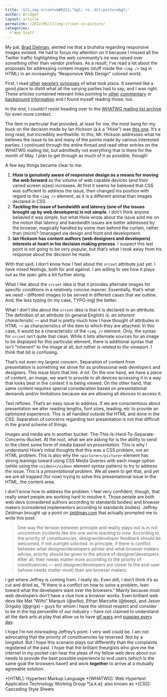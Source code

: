 ```yaml
---
title: '&lt;img srcset=&#8221;"&gt; vs. &lt;picture&gt;'
author: Bridget
layout: article
permalink: /2012/05/17/img-srcset-vs-picture/
categories:
  - Web Stuff
---
```

My pal, [Brad Dielman][1], alerted me that a bruhaha regarding responsive images existed. He had to focus my attention on it because I missed all the Twitter traffic highlighting the web community&#8217;s ire was raised over something other than vendor prefixes. As a result, I&#8217;ve read a lot about the proposals for addressing content images (stuff inside the `<img />` tag in HTML) in an increasingly &#8220;Responsive Web Design&#8221; colored world.<!--more-->

First, I read [other][2] [people&#8217;s][3] [synopses][4] of what took place. It seemed like a good place to distill what all the varying parties had to say, and I was right. These articles contained relevant links pointing to [other][5] [commentary][6] or [background][7] [information][8] and I found myself reading those, too.

In the end, I couldn&#8217;t resist heading over to the [WHATWG mailing list archive][9] for even more context.

The item in particular that provided, at least for me, the most bang for my buck on the decision made by Ian Hickson (a.k.a &#8220;Hixie&#8221;) was [this one][10]. It&#8217;s a long read, but incredibly worthwhile. In this, Mr. Hickson addresses what he believes the issue to be and many of the points made by various interested parties. I continued through the entire thread and read other entries on the WHATWG mailing list, but admittedly not everything that is there for the month of May. I plan to get through as much of it as possible, though!

A few key things became clear to me:

1.  **Hixie is genuinely aware of responsive design as a means for moving the web forward** as the volume of web capable devices (and their varied screen sizes) increases. At first it seems he believed that CSS was sufficient to address the issue, then changed his position with regard to the `<img />` element, as it is a different animal than images declared in CSS.
2.  **Tackling the issue of bandwidth and latency (one of the issues brought up by web developers) is not simple**. I don&#8217;t think anyone believed it was simple, but what Hixie wrote about the issue sold me on the notion that latency and bandwidth issues are better addressed by the browser, magically handled by some man behind the curtain, rather than (micro?-)managed via design and front end development.
3.  **Ian Hickson has content authors (web designers and developers) interests at heart in his decision making process**. I suspect this last point is not going to be very popular, but that&#8217;s what I took away from his response about the decision he made.

With that said, I don&#8217;t know how I feel about the `srcset` attribute just yet. I have mixed feelings, both for and against. I am willing to see how it plays out as the spec gets a bit further along.

What I like about the `srcset` idea is that it provides alternate images for specific conditions in a relatively concise manner. Essentially, that&#8217;s what we need &#8211; different images to be served in different cases that we outline. And, the less typing (in my case, TYPO-ing) the better.

What I don&#8217;t like about the `srcset` idea is that it is declared in an attribute. The definition of an attribute (in general English) is: *an inherent characteristic* — and that is pretty much how I have thought of attributes in HTML &#8212; as characteristics of the item to which they are attached. In this case, it would be a characteristic of the `<img />` element. Only, the syntax for `srcset` isn&#8217;t quite that clean. While it lists alternate sources for an image to be displayed for this particular element, there is additional syntax that isn&#8217;t &#8220;inherent&#8221; to the image at all, *but rather is related to the viewport*. I think that bit is confusing.

That&#8217;s not even my largest concern. Separation of content from presentation is something we strive for as professional web developers and designers. This issue blurs that line. *A lot*. On the one hand, we have a piece of content, an image, we want to provide to all devices accessing it in a way that looks best in the context it is being viewed. On the other hand, that same content requires special consideration based on presentational demands and/or limitations because we are allowing all devices to access it.

Text reflows. That&#8217;s an easy issue to address. If we are conscientious about presentation we alter reading lengths, font sizes, leading, etc to provide an optimized experience. This is all handled outside the HTML and done in the CSS. Separation of concerns regarding text presentation is not that difficult in the grand scheme of things.

Images and media are in another bucket: The-This-Is-Hard-To-Separate-Concerns-Bucket. At the root, what we are asking for is the ability to send to the client some form of media based on *presentation*. This is why I understand Hixie&#8217;s initial thoughts that this was a CSS problem, not an HTML problem. This is also why the `<picture></picture>` element has strong leanings toward using CSS Media Queries with each image option (while using the `<video></video>` element syntax pattern) to try to address the issue. This is a *presentational* problem. We all seem to get that, and yet we are all trapped (for now) trying to solve this presentational issue in the HTML, the content area.

I don&#8217;t know how to address the problem. I feel very confident, though, that really smart people are working hard to resolve it. Those people are both web devs (considered authors according to standards bodies) and browser makers (considered implementors according to standards bodies). Jeffrey Zeldman brought up a point on [zeldman.com][6] that actually prompted me to write this post:

> One way the tension between principle and reality plays out is in not uncommon incidents like the one we’re reacting to now. According to the priority of constituencies, designer/developer feedback should be welcomed, if not outright solicited. In principle, if there is conflict between what designer/developers advise and what browser makers advise, priority should be given to the advice of designer/developers. After all, their needs matter more according to the priority of constituencies — and designer/developers are closer to the end-user (whose needs matter most) than are browser makers.

I get where Jeffrey is coming from. I really do. Even still, I don&#8217;t think it&#8217;s as cut and dried as, &#8220;If there is a conflict on how to solve a problem, lean toward what the developers want over the browsers.&#8221; Mainly because most web developers don&#8217;t have a clue how a browser works. Even brilliant web devs like Mat &#8220;Wilto&#8221; Marquis (@wilto), Ethan Marcotte (@beep), and Jason Grigsby (@grigs) – guys for whom I have the utmost respect and consider to be in the top percentile of our industry – have not claimed to understand all the dark arts at play that allow us to have [gif wars][11] and [puppies every day][12].

I hope I&#8217;m not misreading Jeffrey&#8217;s point. I very well could be. I am not advocating that the priority of constituencies be reversed. Not by a longshot. But I hope this scenario plays out differently than the complaints registered of the past. I hope that the brilliant theurgists who give me the internet in my pocket can hear the pleas of my fellow web devs about our needs to provide the best possible experience to end users (which is the same goal the browsers have!) and work **together** to arrive at a mutually agreeable solution.

 [1]: http://braddielman.com/
 [2]: http://timkadlec.com/2012/05/wtfwg/
 [3]: http://adactio.com/journal/5474/
 [4]: http://www.alistapart.com/articles/responsive-images-and-web-standards-at-the-turning-point/
 [5]: http://mattwilcox.net/archive/entry/id/1090/
 [6]: http://www.zeldman.com/2012/05/17/editor-vs-constituencies/
 [7]: http://www.w3.org/community/respimg/
 [8]: http://junkyard.damowmow.com/507
 [9]: http://lists.whatwg.org/pipermail/whatwg-whatwg.org/2012-May/subject.html
 [10]: http://lists.whatwg.org/pipermail/whatwg-whatwg.org/2012-May/035855.html
 [11]: http://sfy.co/xq3
 [12]: http://www.dailypuppy.com/

 *[HTML]: Hypertext Markup Language
 *[WHATWG]: Web Hypertext Application Technology Working Group
 *[a.k.a]: also known as
 *[CSS]: Cascading Style Sheets